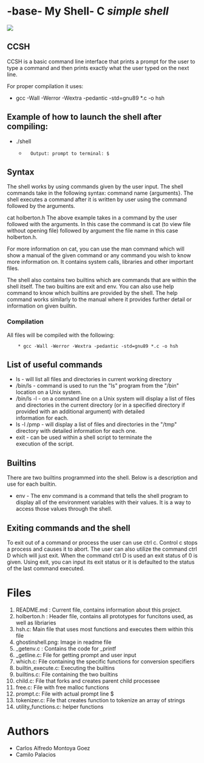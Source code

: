 # -base- My Shell- C ***simple shell***
![](https://st2.depositphotos.com/1084193/8786/v/600/depositphotos_87862980-stock-illustration-dna-abstract-icon-and-element.jpg)
## CCSH

CCSH is a basic command line interface that prints a prompt for the user to type a command and then prints exactly what the user typed on the next line.

For proper compilation it uses:

* gcc -Wall -Werror -Wextra -pedantic -std=gnu89 *.c -o hsh

## **Example of how to launch the shell after compiling:**

 *   ./shell

        *       Output: prompt to terminal: $ 

## **Syntax**

The shell works by using commands given by the user input. The shell commands take in the following syntax: command name {arguments}. The shell executes a command after it is written by user using the command followed by the arguments.

cat holberton.h The above example takes in a command by the user followed with the arguments. In this case the command is cat (to view file without opening file) followed by argument the file name in this case holberton.h.

For more information on cat, you can use the man command which will show a manual of the given command or any command you wish to know more information on. It contains system calls, libraries and other important files.

The shell also contains two builtins which are commands that are within the shell itself. The two builtins are exit and env. You can also use help command to know which builtins are provided by the shell. The help command works similarly to the manual where it provides further detail or information on given builtin.

### **Compilation**


All files will be compiled with the following: 


        * gcc -Wall -Werror -Wextra -pedantic -std=gnu89 *.c -o hsh


## **List of useful commands**
* ls - will list all files and directories in current working directory
* /bin/ls - command is used to run the "ls" program from the "/bin" location on a Unix system.
* /bin/ls -l - on a command line on a Unix system will display a list of files and directories in the current directory (or in a specified directory if provided with     an additional argument) with detailed information for each.
* ls -l /pmp - will display a list of files and directories in the "/tmp" directory with detailed information for each one. 
* exit - can be used within a shell script to terminate the execution of the script.

## **Builtins**
There are two builtins programmed into the shell. Below is a description and use for each builtin.

* env - The env command is a command that tells the shell program to display all of the environment variables with their values. It is a way to access those values through the shell.

## **Exiting commands and the shell**
To exit out of a command or process the user can use ctrl c. Control c stops a process and causes it to abort. The user can also utilize the command ctrl D which will just exit. When the command ctrl D is used an exit status of 0 is given. Using exit, you can input its exit status or it is defaulted to the status of the last command executed.

# **Files**

1. README.md : Current file, contains information about this project.
2. holberton.h : Header file, contains all prototypes for funcitons used, as well as libriaries
3. hsh.c: Main file that uses most functions and executes them within this file
4. ghostinshell.png: Image in readme file
5. _getenv.c : Contains the code for _printf
6. _getline.c: File for getting prompt and user input
7. which.c: File containing the specific functions for conversion specifiers
8. builtin_execute.c: Executing the builtins
9. builtins.c: File containing the two builtins
10. child.c: File that forks and creates parent child processee
11. free.c: File with free malloc functions
12. prompt.c: File with actual prompt line $
13. tokenizer.c: File that creates function to tokenize an array of strings
14. utility_functions.c: helper functions

# Authors
* Carlos Alfredo Montoya Goez
* Camilo Palacios
